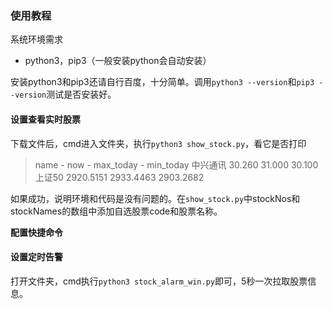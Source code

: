 ### 使用教程

系统环境需求

- python3，pip3（一般安装python会自动安装）

安装python3和pip3还请自行百度，十分简单。调用`python3 --version`和`pip3 --version`测试是否安装好。

#### 设置查看实时股票

下载文件后，cmd进入文件夹，执行`python3 show_stock.py`，看它是否打印

> name      - now      - max_today      - min_today
> 中兴通讯    30.260    31.000         30.100
> 上证50    2920.5151    2933.4463         2903.2682

如果成功，说明环境和代码是没有问题的。在`show_stock.py`中stockNos和stockNames的数组中添加自选股票code和股票名称。

**配置快捷命令**



#### 设置定时告警

打开文件夹，cmd执行`python3 stock_alarm_win.py`即可，5秒一次拉取股票信息。